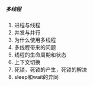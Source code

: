 ##### 多线程
1. 进程与线程
2. 并发与并行
3. 为什么使用多线程
4. 多线程带来的问题
5. 线程的生命周期和状态
6. 上下文切换
7. 死锁，死锁的产生，死锁的解决
8. sleep和wait的异同

